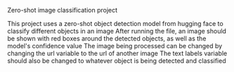 Zero-shot image classification project

This project uses a zero-shot object detection model from hugging face to classify different objects in an image
After running the file, an image should be shown with red boxes around the detected objects, as well as the model's confidence value
The image being processed can be changed by changing the url variable to the url of another image
The text labels variable should also be changed to whatever object is being detected and classified